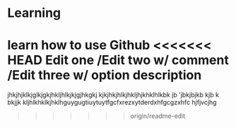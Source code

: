 # Learning
learn how to use Github
<<<<<<< HEAD
Edit one
/Edit two w/ comment
/Edit three w/ option description
=======
jhkjhjklkjglkjgkjhkljhlkjkjgjhkgkj
kjkjhkjhlkjhkljhjkhklhlkbk jb 'jbkjbjkb kjb k
bkjjk kljhlkhklkjhklhguygugtiuytuytfgcfxrezxytderdxhfgcgzxhfc hjfjvcjhg

>>>>>>> origin/readme-edit
